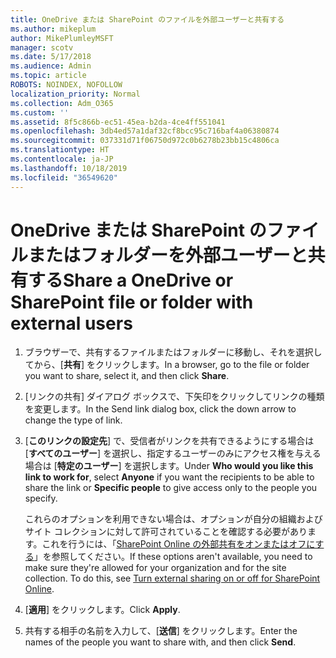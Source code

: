 ```yaml
---
title: OneDrive または SharePoint のファイルを外部ユーザーと共有する
ms.author: mikeplum
author: MikePlumleyMSFT
manager: scotv
ms.date: 5/17/2018
ms.audience: Admin
ms.topic: article
ROBOTS: NOINDEX, NOFOLLOW
localization_priority: Normal
ms.collection: Adm_O365
ms.custom: ''
ms.assetid: 8f5c866b-ec51-45ea-b2da-4ce4ff551041
ms.openlocfilehash: 3db4ed57a1daf32cf8bcc95c716baf4a06380874
ms.sourcegitcommit: 037331d71f06750d972c0b6278b23bb15c4806ca
ms.translationtype: HT
ms.contentlocale: ja-JP
ms.lasthandoff: 10/18/2019
ms.locfileid: "36549620"
---
```

# <a name="share-a-onedrive-or-sharepoint-file-or-folder-with-external-users"></a><span data-ttu-id="d9e1b-102">OneDrive または SharePoint のファイルまたはフォルダーを外部ユーザーと共有する</span><span class="sxs-lookup"><span data-stu-id="d9e1b-102">Share a OneDrive or SharePoint file or folder with external users</span></span>

1. <span data-ttu-id="d9e1b-103">ブラウザーで、共有するファイルまたはフォルダーに移動し、それを選択してから、[**共有**] をクリックします。</span><span class="sxs-lookup"><span data-stu-id="d9e1b-103">In a browser, go to the file or folder you want to share, select it, and then click **Share**.</span></span>
    
2. <span data-ttu-id="d9e1b-104">[リンクの共有] ダイアログ ボックスで、下矢印をクリックしてリンクの種類を変更します。</span><span class="sxs-lookup"><span data-stu-id="d9e1b-104">In the Send link dialog box, click the down arrow to change the type of link.</span></span>
    
3. <span data-ttu-id="d9e1b-105">[**このリンクの設定先**] で、受信者がリンクを共有できるようにする場合は [**すべてのユーザー**] を選択し、指定するユーザーのみにアクセス権を与える場合は [**特定のユーザー**] を選択します。</span><span class="sxs-lookup"><span data-stu-id="d9e1b-105">Under **Who would you like this link to work for**, select **Anyone** if you want the recipients to be able to share the link or **Specific people** to give access only to the people you specify.</span></span> 
    
    <span data-ttu-id="d9e1b-p101">これらのオプションを利用できない場合は、オプションが自分の組織およびサイト コレクションに対して許可されていることを確認する必要があります。これを行うには、「[SharePoint Online の外部共有をオンまたはオフにする](https://go.microsoft.com/fwlink/?linkid=866426)」を参照してください。</span><span class="sxs-lookup"><span data-stu-id="d9e1b-p101">If these options aren't available, you need to make sure they're allowed for your organization and for the site collection. To do this, see [Turn external sharing on or off for SharePoint Online](https://go.microsoft.com/fwlink/?linkid=866426).</span></span>
    
4. <span data-ttu-id="d9e1b-108">[**適用**] をクリックします。</span><span class="sxs-lookup"><span data-stu-id="d9e1b-108">Click **Apply**.</span></span>
    
5. <span data-ttu-id="d9e1b-109">共有する相手の名前を入力して、[**送信**] をクリックします。</span><span class="sxs-lookup"><span data-stu-id="d9e1b-109">Enter the names of the people you want to share with, and then click **Send**.</span></span>
    

